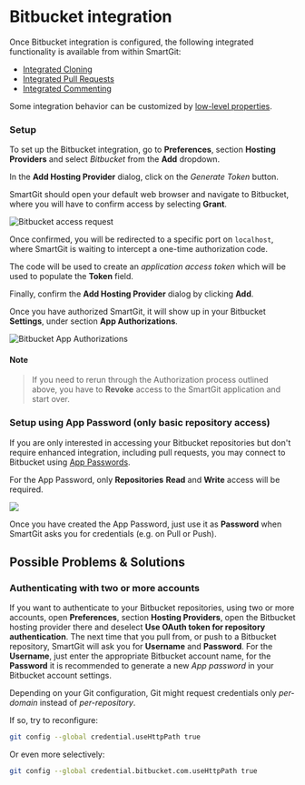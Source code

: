 # Bitbucket integration

Once Bitbucket integration is configured, the following integrated functionality is available from within SmartGit:

- [Integrated Cloning](Integrated-Cloning.md)
- [Integrated Pull Requests](Integrated-PullRequests.md)
- [Integrated Commenting](Integrated-Comments.md)

Some integration behavior can be customized by [low-level properties](../GUI/AdvancedSettings/Low-Level-Properties.md#systemproperties-properties.bitbucket).

### Setup

To set up the Bitbucket integration, go to **Preferences**, section **Hosting Providers** and select *Bitbucket* from the **Add** dropdown.

In the **Add Hosting Provider** dialog, click on the *Generate Token* button.

SmartGit should open your default web browser and navigate to Bitbucket, where you will have to confirm access by selecting **Grant**.

![Bitbucket access request](../attachments/bitbucket-oauth-grant.png)

Once confirmed, you will be redirected to a specific port on `localhost`, where SmartGit is waiting to intercept a one-time authorization code. 

The code will be used to create an *application access token* which will be used to populate the **Token** field. 

Finally, confirm the **Add Hosting Provider** dialog by clicking **Add**.

Once you have authorized SmartGit, it will show up in your Bitbucket **Settings**, under section **App Authorizations**.

![Bitbucket App Authorizations](../attachments/bitbucket-oauth-overview.png)

#### Note
> If you need to rerun through the Authorization process outlined above, you have to **Revoke** access to the SmartGit application and start over.

### Setup using App Password (only basic repository access)

If you are only interested in accessing your Bitbucket repositories but don't require enhanced integration, including pull requests, you may connect to Bitbucket using [App Passwords](https://support.atlassian.com/bitbucket-cloud/docs/app-passwords/).

For the App Password, only **Repositories** **Read** and **Write** access will be required.

![](../attachments/bitbucket-app-password.png)

Once you have created the App Password, just use it as **Password** when SmartGit asks you for credentials (e.g. on Pull or Push).

## Possible Problems & Solutions

### Authenticating with two or more accounts

If you want to authenticate to your Bitbucket repositories, using two or more accounts, open **Preferences**, section **Hosting Providers**, open the Bitbucket hosting provider there and deselect **Use OAuth token for repository authentication**. The next time that you pull from, or push to a Bitbucket repository, SmartGit will ask you for **Username** and **Password**. For the **Username**, just enter the appropriate Bitbucket account name, for the **Password** it is recommended to generate a new *App password* in your Bitbucket account settings.

Depending on your Git configuration, Git might request credentials only *per-domain* instead of *per-repository*.

If so, try to reconfigure:

``` bash
git config --global credential.useHttpPath true
```

Or even more selectively:

``` bash
git config --global credential.bitbucket.com.useHttpPath true
```


